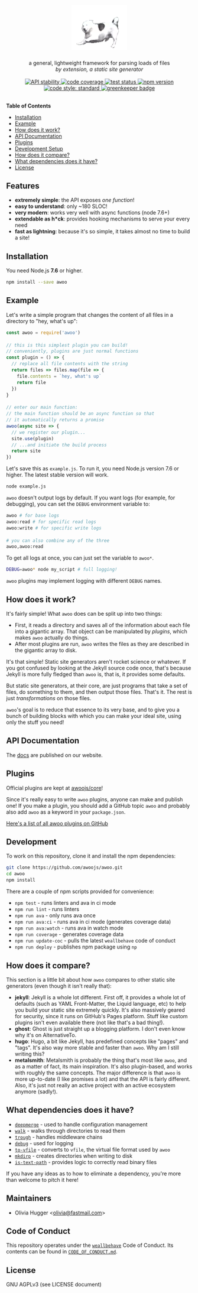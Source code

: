 <h1 align="center">
  <img src="logo.gif" width="150" alt="awoo logo" />
</h1>

<div align="center">
  a general, lightweight framework for parsing loads of files
</div>
<div align="center">
  <i>by extension, a static site generator</i>
</div>

<br />

<div align="center">
  <!-- Stability -->
  <a href="https://nodejs.org/api/documentation.html#documentation_stability_index">
    <img src="https://img.shields.io/badge/stability-stable-green.svg?style=flat-square"
      alt="API stability" />
  </a>

  <!-- code coverage -->
  <a href="https://codecov.io/gh/awoojs/awoo">
    <img src="https://img.shields.io/codecov/c/github/awoojs/awoo.svg?style=flat-square"
      alt="code coverage" />
  </a>

  <!-- travis ci -->
  <a href="https://travis-ci.org/awoojs/awoo">
    <img src="https://img.shields.io/travis/awoojs/awoo.svg?style=flat-square"
      alt="test status" />
  </a>

  <!-- npm version -->
  <a href="https://npmjs.org/package/awoo">
    <img src="https://img.shields.io/npm/v/awoo.svg?style=flat-square"
      alt="npm version" />
  </a>

  <!-- code style -->
  <a href="https://github.com/feross/standard">
    <img src="https://img.shields.io/badge/code%20style-standard-blue.svg?style=flat-square"
      alt="code style: standard" />
  </a>
  
  <!-- greenkeeper -->
  <a href="https://greenkeeper.io">
    <img src="https://badges.greenkeeper.io/awoojs/awoo.svg"
      alt="greenkeeper badge" />  
  </a>
</div>
<br />

**Table of Contents**

- [Installation](#installation)
- [Example](#example)
- [How does it work?](#how-does-it-work)
- [API Documentation](#api-documentation)
- [Plugins](#plugins)
- [Development Setup](#development-setup)
- [How does it compare?](#how-does-it-compare)
- [What dependencies does it have?](#what-dependencies-does-it-have)
- [License](#license)

## Features

- __extremely simple__: the API exposes _one function_!
- __easy to understand__: only ~180 SLOC!
- __very modern__: works very well with async functions (node 7.6+)
- __extendable as h*ck__: provides hooking mechanisms to serve your every need
- __fast as lightning__: because it's so simple, it takes almost no time to build a site!

## Installation

You need Node.js __7.6__ or higher.

```sh
npm install --save awoo
```

## Example

Let's write a simple program that changes the content of all files in a
directory to "hey, what's up":

```js
const awoo = require('awoo')

// this is this simplest plugin you can build!
// conveniently, plugins are just normal functions
const plugin = () => {
  // replace all file contents with the string
  return files => files.map(file => {
    file.contents = `hey, what's up`
    return file
  })
}

// enter our main function:
// the main function should be an async function so that
// it automatically returns a promise
awoo(async site => {
  // we register our plugin...
  site.use(plugin)
  // ...and initiate the build process
  return site
})
```

Let's save this as `example.js`. To run it, you need Node.js version 7.6 or
higher. The latest stable version will work.

```sh
node example.js
```

`awoo` doesn't output logs by default. If you want logs
(for example, for debugging), you can set the `DEBUG` environment variable to:

```sh
awoo # for base logs
awoo:read # for specific read logs
awoo:write # for specific write logs

# you can also combine any of the three
awoo,awoo:read
```

To get all logs at once, you can just set the variable to `awoo*`.

```bash
DEBUG=awoo* node my_script # full logging!
```

`awoo` plugins may implement logging with different `DEBUG` names.

## How does it work?

It's fairly simple! What `awoo` does can be split up into two things:

- First, it reads a directory and saves all of the information about each file
  into a gigantic array. That object can be manipulated by _plugins_, which
  makes `awoo` actually do things.
- After most plugins are run, `awoo` writes the files as they are described
  in the gigantic array to disk.

It's that simple! Static site generators aren't rocket science or whatever.
If you got confused by looking at the Jekyll source code once, that's because
Jekyll is more fully fledged than `awoo` is, that is, it provides some defaults.

But static site generators, at their core, are just programs that take a set of
files, do something to them, and then output those files. That's it. The rest is just _transformations_ on those files.

`awoo`'s goal is to reduce that essence to its very base, and to give you a
bunch of building blocks with which you can make your ideal site, using only
the stuff you need!

## API Documentation

The [docs](https://weh.js.org/docs) are published on our website.

## Plugins

Official plugins are kept at [awoojs/core](http://github.com/awoojs/core)!

Since it's really easy to write `awoo` plugins, anyone can make and publish one!
If you make a plugin, you should add a GitHub topic `awoo` and probably also
add `awoo` as a keyword in your `package.json`.

[Here's a list of all awoo plugins on GitHub](https://github.com/search?utf8=%E2%9C%93&q=topic%3Aawoo&type=)

## Development

To work on this repository, clone it and install the npm dependencies:

```sh
git clone https://github.com/awoojs/awoo.git
cd awoo
npm install
```

There are a couple of npm scripts provided for convenience:

- `npm test` - runs linters and ava in ci mode
- `npm run lint` - runs linters
- `npm run ava` - only runs ava once
- `npm run ava:ci` - runs ava in ci mode (generates coverage data)
- `npm run ava:watch` - runs ava in watch mode
- `npm run coverage` - generates coverage data
- `npm run update-coc` - pulls the latest `weallbehave` code of conduct
- `npm run deploy` - publishes npm package using `np`

## How does it compare?

This section is a little bit about how `awoo` compares to other static site
generators (even though it isn't really that):

- __jekyll__: Jekyll is a whole lot different. First off, it provides a whole
  lot of defaults (such as YAML Front-Matter, the Liquid language, etc) to
  help you build your static site extremely quickly. It's also massively
  geared for security, since it runs on GitHub's Pages platform. Stuff like
  custom plugins isn't even available there (not like that's a bad thing!).
- __ghost__: Ghost is just straight up a blogging platform. I don't even know
  why it's on AlternativeTo.
- __hugo__: Hugo, a bit like Jekyll, has predefined concepts like "pages" and
  "tags". It's also way more stable and faster than `awoo`. Why am I still writing this?
- __metalsmith__: Metalsmith is probably the thing that's most like `awoo`, and
  as a matter of fact, its main inspiration. It's also plugin-based, and works
  with roughly the same concepts. The major difference is that `awoo` is more
  up-to-date (I like promises a lot) and that the API is fairly different.
  Also, it's just not really an active project with an active ecosystem
  anymore (sadly!).

## What dependencies does it have?

- [`deepmerge`](http://npm.im/deepmerge) - used to handle configuration management
- [`walk`](http://npm.im/walk) - walks through directories to read them
- [`trough`](http://npm.im/trough) - handles middleware chains
- [`debug`](http://npm.im/debug) - used for logging
- [`to-vfile`](http://npm.im/to-vfile) - converts to `vfile`, the virtual file format used by `awoo`
- [`mkdirp`](http://npm.im/mkdirp) - creates directories when writing to disk
- [`is-text-path`](http://npm.im/is-text-path) - provides logic to correctly read binary files

If you have any ideas as to how to eliminate a dependency, you're more than
welcome to pitch it here!

## Maintainers

- Olivia Hugger <[olivia@fastmail.com](mailto:olivia@fastmail.com)>

## Code of Conduct

This repository operates under the [`weallbehave`](https://github.com/wealljs/weallbehave) Code of Conduct. Its contents can be found in [`CODE_OF_CONDUCT.md`](CODE_OF_CONDUCT.md).

## License

GNU AGPLv3 (see LICENSE document)
